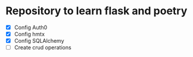 # Repository to learn flask and poetry

- [x] Config Auth0
- [x] Config hmtx
- [x] Config SQLAlchemy
- [ ] Create crud operations
